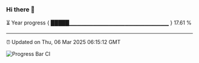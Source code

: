 ### Hi there 👋

⏳ Year progress { █████▁▁▁▁▁▁▁▁▁▁▁▁▁▁▁▁▁▁▁▁▁▁▁▁▁ } 17.61 %

---

⏰ Updated on Thu, 06 Mar 2025 06:15:12 GMT

![Progress Bar CI](https://github.com/Shyam-Makwana/GitHub-Actions-Demo/workflows/Progress%20Bar%20CI/badge.svg)
